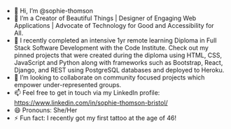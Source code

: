 - 👋 Hi, I’m @sophie-thomson
- 👀 I’m a Creator of Beautiful Things | Designer of Engaging Web Applications | Advocate of Technology for Good and Accessibility for All.
- 🌱 I recently completed an intensive 1yr remote learning Diploma in Full Stack Software Development with the Code Institute. Check out my pinned projects that were created during the diploma using HTML, CSS, JavaScript and Python along with frameworks such as Bootstrap, React, Django, and REST using PostgreSQL databases and deployed to Heroku.
- 💞️ I’m looking to collaborate on community focused projects which empower under-represented groups.
- 📫 Feel free to get in touch via my LinkedIn profile: https://www.linkedin.com/in/sophie-thomson-bristol/ 
- 😄 Pronouns: She/Her
- ⚡ Fun fact: I recently got my first tattoo at the age of 46!

<!---
sophie-thomson/sophie-thomson is a ✨ special ✨ repository because its `README.md` (this file) appears on your GitHub profile.
You can click the Preview link to take a look at your changes.
--->
